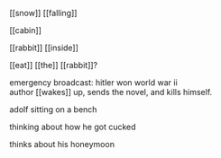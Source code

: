 [[snow]] [[falling]]  
  
[[cabin]]  
  
[[rabbit]] [[inside]]  
  
  
[[eat]] [[the]] [[rabbit]]?  
  
  
emergency broadcast: hitler won world war ii  
author [[wakes]] up, sends the novel, and kills himself.  
  
  
adolf sitting on a bench  
  
  
thinking about how he got cucked  
  
  
thinks about his honeymoon